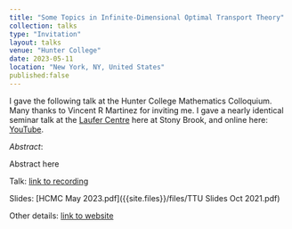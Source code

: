 ```yaml
---
title: "Some Topics in Infinite-Dimensional Optimal Transport Theory"
collection: talks
type: "Invitation"
layout: talks
venue: "Hunter College"
date: 2023-05-11
location: "New York, NY, United States"
published:false
---
```


I gave the following talk at the Hunter College Mathematics Colloquium. Many thanks to Vincent R Martinez for inviting me. I gave a nearly identical seminar talk at the [Laufer Centre](https://laufercenter.stonybrook.edu) here at Stony Brook, and online here: [YouTube](...).

_Abstract_: 

Abstract here

Talk: [link to recording](https://drive.google.com/file/d/1WZDsOsE9_7o9OR8suDSW8IYay1HB1lvy/view?usp=sharing)

Slides: [HCMC May 2023.pdf]({{site.files}}/files/TTU Slides Oct 2021.pdf)

Other details: [link to website](http://math.hunter.cuny.edu/vmartine/seminar_HCMC.html)
